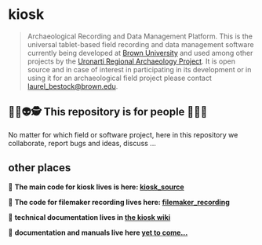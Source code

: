 # kiosk 
> Archaeological Recording and Data Management Platform.
This is the universal tablet-based field recording and data management software currently being developed at [Brown University](https://www.brown.edu/academics/archaeology/content/uronarti-regional-archaeology-project-sudan) and used among other projects by the [Uronarti Regional Archaeology Project](https://blogs.brown.edu/archaeology/fieldwork/uronarti/). It is open source and in case of interest in participating in its development or in using it for an archaeological field project please contact [laurel_bestock@brown.edu](https://vivo.brown.edu/display/lbestock#All).
 
## 🤸🏿👽🕵️ This repository is for people 🤸🤖🎅

No matter for which field or software project, here in this repository we collaborate, report bugs and ideas, discuss ...

## other places
💾 **The main code for kiosk lives is here: [kiosk_source](https://github.com/arch-kiosk/kiosk_source)**  

🧨 **The code for filemaker recording lives here: [filemaker_recording](https://github.com/arch-kiosk/filemaker-recording)**  

📐 **technical documentation lives in [the kiosk wiki](https://wiki.arch-kiosk.brown.edu/urapdev/doku.php?id=start)**  

📓 **documentation and manuals live here [yet to come...](https://wiki.arch-kiosk.brown.edu/urapdev/doku.php?id=start)**  


